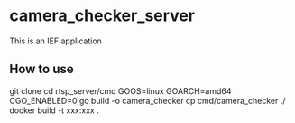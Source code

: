  # camera_checker_server
 This is an IEF application
 ## How to use
 git clone 
 cd rtsp_server/cmd
 GOOS=linux GOARCH=amd64 CGO_ENABLED=0 go build -o camera_checker
 cp cmd/camera_checker ./
 docker build -t xxx:xxx .
 
 ## 
